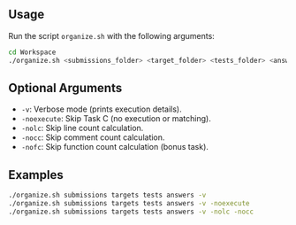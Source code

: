 ## Usage
Run the script `organize.sh` with the following arguments:
```bash
cd Workspace
./organize.sh <submissions_folder> <target_folder> <tests_folder> <answers_folder> [OPTIONS]
```

## Optional Arguments
- `-v`: Verbose mode (prints execution details).
- `-noexecute`: Skip Task C (no execution or matching).
- `-nolc`: Skip line count calculation.
- `-nocc`: Skip comment count calculation.
- `-nofc`: Skip function count calculation (bonus task).

## Examples
```bash
./organize.sh submissions targets tests answers -v
./organize.sh submissions targets tests answers -v -noexecute
./organize.sh submissions targets tests answers -v -nolc -nocc
```